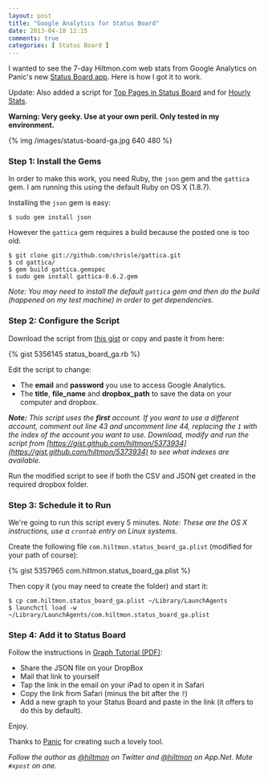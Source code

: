 ```yaml
---
layout: post
title: "Google Analytics for Status Board"
date: 2013-04-10 12:15
comments: true
categories: [ Status Board ]
---
```


I wanted to see the 7-day Hiltmon.com web stats from Google Analytics on Panic's new [Status Board app](http://click.linksynergy.com/fs-bin/stat?id=V41G*FiMqjc&offerid=146261&type=3&subid=0&tmpid=1826&RD_PARM1=https%253A%252F%252Fitunes.apple.com%252Fus%252Fapp%252Fstatus-board%252Fid449955536%253Fmt%253D8%2526uo%253D4%2526partnerId%253D30). Here is how I got it to work.

<span class="light">Update: Also added a script for [Top Pages in Status Board](http://www.hiltmon.com/blog/2013/04/10/top-pages-in-status-board/) and for [Hourly Stats](http://www.hiltmon.com/blog/2013/04/15/hourly-analytics-for-status-board/).</span>

**Warning: Very geeky. Use at your own peril. Only tested in my environment.**

{% img /images/status-board-ga.jpg 640 480 %}

### Step 1: Install the Gems

In order to make this work, you need Ruby, the `json` gem and the `gattica` gem. I am running this using the default Ruby on OS X (1.8.7).

Installing the `json` gem is easy:

	$ sudo gem install json

However the `gattica` gem requires a build because the posted one is too old:

	$ git clone git://github.com/chrisle/gattica.git
	$ cd gattica/
	$ gem build gattica.gemspec
	$ sudo gem install gattica-0.6.2.gem
	
*Note: You may need to install the default `gattica` gem and then do the build (happened on my test machine) in order to get dependencies.*

### Step 2: Configure the Script

Download the script from [this gist](https://gist.github.com/5356145) or copy and paste it from here:

{% gist 5356145 status_board_ga.rb %}

Edit the script to change:

* The **email** and **password** you use to access Google Analytics.
* The **title**, **file_name** and **dropbox_path** to save the data on your computer and dropbox.

***Note:** This script uses the **first** account. If you want to use a different account, comment out line 43 and uncomment line 44, replacing the `1` with the index of the account you want to use. Download, modify and run the script from [https://gist.github.com/hiltmon/5373934](https://gist.github.com/hiltmon/5373934) to see what indexes are available.*

Run the modified script to see if both the CSV and JSON get created in the required dropbox folder.

### Step 3: Schedule it to Run

We're going to run this script every 5 minutes. *Note: These are the OS X instructions, use a `crontab` entry on Linux systems.*

Create the following file `com.hiltmon.status_board_ga.plist` (modified for your path of course):

{% gist 5357965 com.hiltmon.status_board_ga.plist %}

Then copy it (you may need to create the folder) and start it:

	$ cp com.hiltmon.status_board_ga.plist ~/Library/LaunchAgents
	$ launchctl load -w ~/Library/LaunchAgents/com.hiltmon.status_board_ga.plist

### Step 4: Add it to Status Board

Follow the instructions in [Graph Tutorial (PDF)](http://www.panic.com/statusboard/docs/graph_tutorial.pdf):

* Share the JSON file on your DropBox
* Mail that link to yourself
* Tap the link in the email on your iPad to open it in Safari
* Copy the link from Safari (minus the bit after the `?`)
* Add a new graph to your Status Board and paste in the link (it offers to do this by default).

Enjoy.

Thanks to [Panic](http://www.panic.com) for creating such a lovely tool.

*Follow the author as [@hiltmon](http://twitter.com/hiltmon) on Twitter and [@hiltmon](http://alpha.app.net/hiltmon) on App.Net. Mute `#xpost` on one.*




